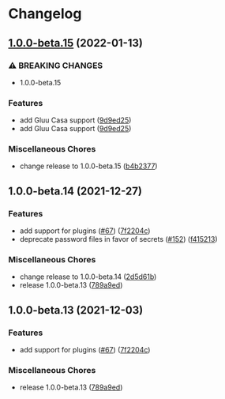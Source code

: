 # Changelog

## [1.0.0-beta.15](https://github.com/JanssenProject/jans-cloud-native/compare/docker-jans-auth-server-v1.0.0-beta.14...docker-jans-auth-server-v1.0.0-beta.15) (2022-01-13)


### ⚠ BREAKING CHANGES

* 1.0.0-beta.15

### Features

* add Gluu Casa support ([9d9ed25](https://github.com/JanssenProject/jans-cloud-native/commit/9d9ed255a3bbb220becf1d65e2e96dcfbdafa575))
* add Gluu Casa support ([9d9ed25](https://github.com/JanssenProject/jans-cloud-native/commit/9d9ed255a3bbb220becf1d65e2e96dcfbdafa575))


### Miscellaneous Chores

* change release to 1.0.0-beta.15 ([b4b2377](https://github.com/JanssenProject/jans-cloud-native/commit/b4b237788c042055c6010d45c92bd79355591e50))

## 1.0.0-beta.14 (2021-12-27)


### Features

* add support for plugins ([#67](https://www.github.com/JanssenProject/jans-cloud-native/issues/67)) ([7f2204c](https://www.github.com/JanssenProject/jans-cloud-native/commit/7f2204cb186902ebdc0d1f6ae1d321f3c5eeea5b))
* deprecate password files in favor of secrets ([#152](https://www.github.com/JanssenProject/jans-cloud-native/issues/152)) ([f415213](https://www.github.com/JanssenProject/jans-cloud-native/commit/f415213cfd992363f3fb85005df16e963a6ed8ff))


### Miscellaneous Chores

* change release to 1.0.0-beta.14 ([2d5d61b](https://www.github.com/JanssenProject/jans-cloud-native/commit/2d5d61bc5971da0a087323e544f12206154af43f))
* release 1.0.0-beta.13 ([789a9ed](https://www.github.com/JanssenProject/jans-cloud-native/commit/789a9edbe2d78e7424dc6ce4f153f719a5f09e35))

## 1.0.0-beta.13 (2021-12-03)


### Features

* add support for plugins ([#67](https://www.github.com/JanssenProject/jans-cloud-native/issues/67)) ([7f2204c](https://www.github.com/JanssenProject/jans-cloud-native/commit/7f2204cb186902ebdc0d1f6ae1d321f3c5eeea5b))


### Miscellaneous Chores

* release 1.0.0-beta.13 ([789a9ed](https://www.github.com/JanssenProject/jans-cloud-native/commit/789a9edbe2d78e7424dc6ce4f153f719a5f09e35))
